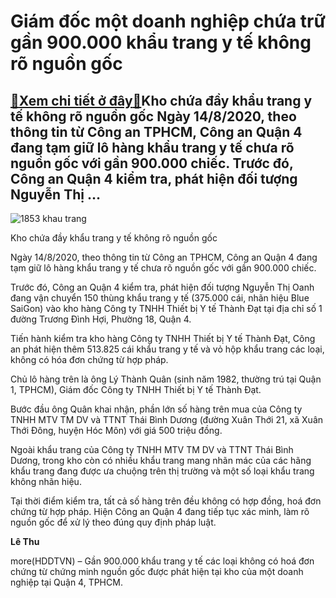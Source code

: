 Giám đốc một doanh nghiệp chứa trữ gần 900.000 khẩu trang y tế không rõ nguồn gốc
=================================================================================

[:gift:Xem chi tiết ở đây:gift:](https://hddtvn.com/giam-doc-mot-doanh-nghiep-chua-tru-gan-900-000-khau-trang-y-te-khong-ro-nguon-goc/)Kho chứa đầy khẩu trang y tế không rõ nguồn gốc Ngày 14/8/2020, theo thông tin từ Công an TPHCM, Công an Quận 4 đang tạm giữ lô hàng khẩu trang y tế chưa rõ nguồn gốc với gần 900.000 chiếc. Trước đó, Công an Quận 4 kiểm tra, phát hiện đối tượng Nguyễn Thị …
-----------------------------------------------------------------------------------------------------------------------------------------------------------------------------------------------------------------------------------------------------------------





![1853 khau trang](https://haiquanonline.com.vn/stores/news_dataimages/hoalt/082020/14/21/in_article/1853_khau_trang.jpg?rt=20200815004016 "undefined")


Kho chứa đầy khẩu trang y tế không rõ nguồn gốc



Ngày 14/8/2020, theo thông tin từ Công an TPHCM, Công an Quận 4 đang tạm giữ lô hàng khẩu trang y tế chưa rõ nguồn gốc với gần 900.000 chiếc.


Trước đó, Công an Quận 4 kiểm tra, phát hiện đối tượng Nguyễn Thị Oanh đang vận chuyển 150 thùng khẩu trang y tế (375.000 cái, nhãn hiệu Blue SaiGon) vào kho hàng Công ty TNHH Thiết bị Y tế Thành Đạt tại địa chỉ số 1 đường Trương Đình Hợi, Phường 18, Quận 4.


Tiến hành kiểm tra kho hàng Công ty TNHH Thiết bị Y tế Thành Đạt, Công an phát hiện thêm 513.825 cái khẩu trang y tế và vỏ hộp khẩu trang các loại, không có hóa đơn chứng từ hợp pháp.


Chủ lô hàng trên là ông Lý Thành Quân (sinh năm 1982, thường trú tại Quận 1, TPHCM), Giám đốc Công ty TNHH Thiết bị Y tế Thành Đạt.


Bước đầu ông Quân khai nhận, phần lớn số hàng trên mua của Công ty TNHH MTV TM DV và TTNT Thái Bình Dương (đường Xuân Thới 21, xã Xuân Thới Đông, huyện Hóc Môn) với giá 500 triệu đồng.


Ngoài khẩu trang của Công ty TNHH MTV TM DV và TTNT Thái Bình Dương, trong kho còn có nhiều khẩu trang mang nhãn mác của các hãng khẩu trang đang được ưa chuộng trên thị trường và một số loại khẩu trang không nhãn hiệu.


Tại thời điểm kiểm tra, tất cả số hàng trên đều không có hợp đồng, hoá đơn chứng từ hợp pháp. Hiện Công an Quận 4 đang tiếp tục xác minh, làm rõ nguồn gốc để xử lý theo đúng quy định pháp luật.




**Lê Thu**



more(HDDTVN) – Gần 900.000 khẩu trang y tế các loại không có hoá đơn chứng từ chứng minh nguồn gốc được phát hiện tại kho của một doanh nghiệp tại Quận 4, TPHCM.

